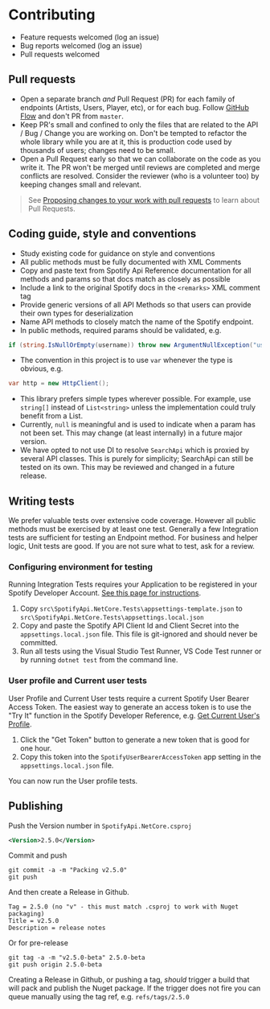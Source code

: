 # Contributing

* Feature requests welcomed (log an issue)
* Bug reports welcomed (log an issue)
* Pull requests welcomed

## Pull requests

* Open a separate branch _and_ Pull Request (PR) for each family of endpoints (Artists, Users, Player, etc), or for 
  each bug. Follow [GitHub Flow](https://guides.github.com/introduction/flow/) and don't PR from `master`.
* Keep PR's small and confined to only the files that are related to the API / Bug / Change you are
  working on. Don't be tempted to refactor the whole library while you are at it, this is production
  code used by thousands of users; changes need to be small.
* Open a Pull Request early so that we can collaborate on the code as you write it. The PR won't be 
  merged until reviews are completed and merge conflicts are resolved. Consider the reviewer (who is
  a volunteer too) by keeping changes small and relevant.

> See [Proposing changes to your work with pull requests](https://help.github.com/en/github/collaborating-with-issues-and-pull-requests/proposing-changes-to-your-work-with-pull-requests)
> to learn about Pull Requests.

## Coding guide, style and conventions

* Study existing code for guidance on style and conventions
* All public methods must be fully documented with XML Comments
* Copy and paste text from Spotify Api Reference documentation for all methods and params so that docs
  match as closely as possible
* Include a link to the original Spotify docs in the `<remarks>` XML comment tag
* Provide generic versions of all API Methods so that users can provide their own types for deserialization
* Name API methods to closely match the name of the Spotify endpoint.
* In public methods, required params should be validated, e.g. 

```csharp
if (string.IsNullOrEmpty(username)) throw new ArgumentNullException("username");
```

* The convention in this project is to use `var` whenever the type is obvious, e.g. 

```csharp
var http = new HttpClient();
```

* This library prefers simple types wherever possible. For example, use `string[]` instead of `List<string>`
  unless the implementation could truly benefit from a List.
* Currently, `null` is meaningful and is used to indicate when a param has not been set. This may change
  (at least internally) in a future major version.
* We have opted to not use DI to resolve `SearchApi` which is proxied by several API classes. This is
  purely for simplicity; SearchApi can still be tested on its own. This may be reviewed and changed
  in a future release. 

## Writing tests

We prefer valuable tests over extensive code coverage. However all public methods must be exercised
by at least one test. Generally a few Integration tests are sufficient for testing an Endpoint method. 
For business and helper logic, Unit tests are good. If you are not sure what to test, ask for a review.

### Configuring environment for testing

Running Integration Tests requires your Application to be registered in your Spotify Developer Account.
[See this page for instructions](https://developer.spotify.com/documentation/general/guides/app-settings/).

1. Copy `src\SpotifyApi.NetCore.Tests\appsettings-template.json` to `src\SpotifyApi.NetCore.Tests\appsettings.local.json`
2. Copy and paste the Spotify API Client Id and Client Secret into the `appsettings.local.json` file.
   This file is git-ignored and should never be committed.
3. Run all tests using the Visual Studio Test Runner, VS Code Test runner or by running `dotnet test`
   from the command line.

### User profile and Current user tests

User Profile and Current User tests require a current Spotify User Bearer Access Token. The easiest
way to generate an access token is to use the "Try It" function in the Spotify Developer Reference, 
e.g. [Get Current User's Profile](https://developer.spotify.com/console/get-current-user/). 

1. Click the "Get Token" button to generate a new token that is good for one hour. 
1. Copy this token into the `SpotifyUserBearerAccessToken` app setting in the `appsettings.local.json`
   file.

You can now run the User profile tests.

## Publishing

Push the Version number in `SpotifyApi.NetCore.csproj`

```xml
<Version>2.5.0</Version>
```

Commit and push

    git commit -a -m "Packing v2.5.0"
    git push

And then create a Release in Github.

    Tag = 2.5.0 (no "v" - this must match .csproj to work with Nuget packaging)
    Title = v2.5.0
    Description = release notes

Or for pre-release

    git tag -a -m "v2.5.0-beta" 2.5.0-beta
    git push origin 2.5.0-beta

Creating a Release in Github, or pushing a tag, _should_ trigger a build that will pack and publish
the Nuget package. If the trigger does not fire you can queue manually using the tag ref, e.g. `refs/tags/2.5.0`
